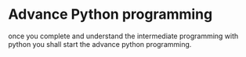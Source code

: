 # Advance Python programming

once you complete and understand the intermediate programming with python you shall start the advance python programming.

